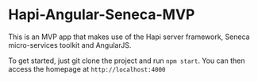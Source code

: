 # Hapi-Angular-Seneca-MVP

This is an MVP app that makes use of the Hapi server framework, Seneca micro-services toolkit and AngularJS.

To get started, just git clone the project and run `npm start`.
You can then access the homepage at `http://localhost:4000`


